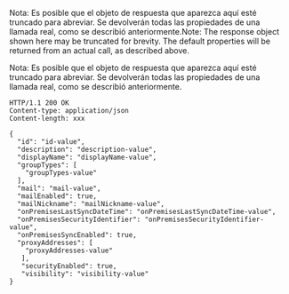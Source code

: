 <span data-ttu-id="5c6cc-p104">Nota: Es posible que el objeto de respuesta que aparezca aquí esté truncado para abreviar. Se devolverán todas las propiedades de una llamada real, como se describió anteriormente.</span><span class="sxs-lookup"><span data-stu-id="5c6cc-p104">Note: The response object shown here may be truncated for brevity. The default properties will be returned from an actual call, as described above.</span></span>

Nota: Es posible que el objeto de respuesta que aparezca aquí esté truncado para abreviar. Se devolverán todas las propiedades de una llamada real, como se describió anteriormente.
<!-- {
  "blockType": "response",
  "truncated": true,
  "@odata.type": "microsoft.graph.group"
} -->
```http
HTTP/1.1 200 OK
Content-type: application/json
Content-length: xxx

{
  "id": "id-value",
  "description": "description-value",
  "displayName": "displayName-value",
  "groupTypes": [
    "groupTypes-value"
  ],
  "mail": "mail-value",
  "mailEnabled": true,
  "mailNickname": "mailNickname-value",
  "onPremisesLastSyncDateTime": "onPremisesLastSyncDateTime-value",
  "onPremisesSecurityIdentifier": "onPremisesSecurityIdentifier-value",
  "onPremisesSyncEnabled": true,
  "proxyAddresses": [
    "proxyAddresses-value"
   ],
   "securityEnabled": true,
   "visibility": "visibility-value"
}
```

<!-- uuid: 8fcb5dbc-d5aa-4681-8e31-b001d5168d79
2015-10-25 14:57:30 UTC -->
<!-- {
  "type": "#page.annotation",
  "description": "Get group",
  "keywords": "",
  "section": "documentation",
  "tocPath": ""
}-->
